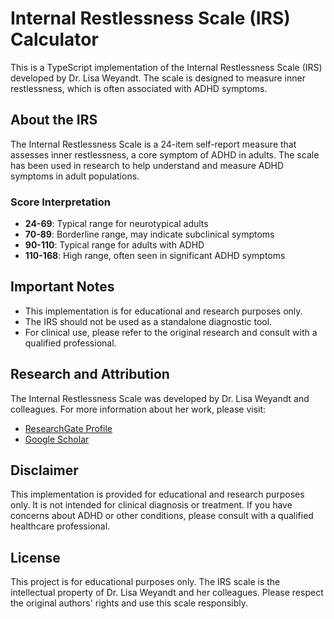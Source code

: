 # Internal Restlessness Scale (IRS) Calculator

This is a TypeScript implementation of the Internal Restlessness Scale (IRS) developed by Dr. Lisa Weyandt. The scale is designed to measure inner restlessness, which is often associated with ADHD symptoms.

## About the IRS

The Internal Restlessness Scale is a 24-item self-report measure that assesses inner restlessness, a core symptom of ADHD in adults. The scale has been used in research to help understand and measure ADHD symptoms in adult populations.

### Score Interpretation

- **24-69**: Typical range for neurotypical adults
- **70-89**: Borderline range, may indicate subclinical symptoms
- **90-110**: Typical range for adults with ADHD
- **110-168**: High range, often seen in significant ADHD symptoms

## Important Notes

- This implementation is for educational and research purposes only.
- The IRS should not be used as a standalone diagnostic tool.
- For clinical use, please refer to the original research and consult with a qualified professional.

## Research and Attribution

The Internal Restlessness Scale was developed by Dr. Lisa Weyandt and colleagues. For more information about her work, please visit:

- [ResearchGate Profile](https://www.researchgate.net/profile/Lisa-Weyandt-2)
- [Google Scholar](https://scholar.google.com/citations?user=qI1AiJ0AAAAJ&hl=en)

## Disclaimer

This implementation is provided for educational and research purposes only. It is not intended for clinical diagnosis or treatment. If you have concerns about ADHD or other conditions, please consult with a qualified healthcare professional.

## License

This project is for educational purposes only. The IRS scale is the intellectual property of Dr. Lisa Weyandt and her colleagues. Please respect the original authors' rights and use this scale responsibly.
